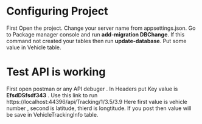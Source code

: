 # Configuring Project
First Open the project.
Change your server name from appsettings.json.
Go to Package manager console and run **add-migration DBChange**.
If this command not created your tables then run **update-database**.
Put some value in Vehicle table.
# Test API is working
First open postman or any API debuger .
In Headers put Key value is **EfsdDSfsdf343**  .
Use this link to run https://localhost:44396/api/Tracking/1/3.5/3.9 Here first value is vehicle number , second is latitude, thierd is longtitude.
If you post then value will be save in VehicleTrackingInfo table.
